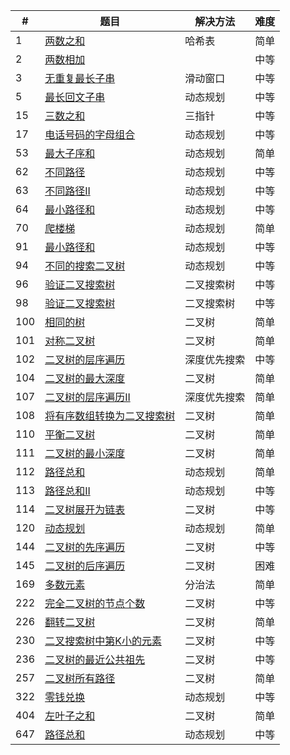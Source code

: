 | # | 题目 | 解决方法 | 难度 |
|---| ----- | -------- | ---------- |
|1|[两数之和](https://github.com/enjoycgr/leetcode/blob/master/1/1.go)|哈希表|简单
|2|[两数相加](https://github.com/enjoycgr/leetcode/blob/master/2/2.go)| |中等
|3|[无重复最长子串](https://github.com/enjoycgr/leetcode/blob/master/3/3.go)|滑动窗口|中等
|5|[最长回文子串](https://github.com/enjoycgr/leetcode/blob/master/5/5.go)|动态规划|中等
|15|[三数之和](https://github.com/enjoycgr/leetcode/blob/master/15/15.go)|三指针|中等
|17|[电话号码的字母组合](https://github.com/enjoycgr/leetcode/blob/master/3/3.go)|动态规划|中等
|53|[最大子序和](https://github.com/enjoycgr/leetcode/blob/master/53/53.go)|动态规划|简单
|62|[不同路径](https://github.com/enjoycgr/leetcode/blob/master/62/62.go)|动态规划|中等
|63|[不同路径II](https://github.com/enjoycgr/leetcode/blob/master/63/63.go)|动态规划|中等
|64|[最小路径和](https://github.com/enjoycgr/leetcode/blob/master/64/64.go)|动态规划|中等
|70|[爬楼梯](https://github.com/enjoycgr/leetcode/blob/master/70/70.go)|动态规划|简单
|91|[最小路径和](https://github.com/enjoycgr/leetcode/blob/master/91/91.go)|动态规划|中等
|94|[不同的搜索二叉树](https://github.com/enjoycgr/leetcode/blob/master/94/94.go)|动态规划|中等
|96|[验证二叉搜索树](https://github.com/enjoycgr/leetcode/blob/master/98/98.go)|二叉搜索树|中等
|98|[验证二叉搜索树](https://github.com/enjoycgr/leetcode/blob/master/98/98.go)|二叉搜索树|中等
|100|[相同的树](https://github.com/enjoycgr/leetcode/blob/master/100/100.go)|二叉树|简单
|101|[对称二叉树](https://github.com/enjoycgr/leetcode/blob/master/101/101.go)|二叉树|简单
|102|[二叉树的层序遍历](https://github.com/enjoycgr/leetcode/blob/master/102/102.go)|深度优先搜索|中等
|104|[二叉树的最大深度](https://github.com/enjoycgr/leetcode/blob/master/104/104.go)|二叉树|简单
|107|[二叉树的层序遍历II](https://github.com/enjoycgr/leetcode/blob/master/107/107.go)|深度优先搜索|简单
|108|[将有序数组转换为二叉搜索树](https://github.com/enjoycgr/leetcode/blob/master/108/108.go)|二叉树|简单
|110|[平衡二叉树](https://github.com/enjoycgr/leetcode/blob/master/110/110.go)|二叉树|简单
|111|[二叉树的最小深度](https://github.com/enjoycgr/leetcode/blob/master/111/111.go)|二叉树|简单
|112|[路径总和](https://github.com/enjoycgr/leetcode/blob/master/112/112.go)|动态规划|简单
|113|[路径总和II](https://github.com/enjoycgr/leetcode/blob/master/113/113.go)|动态规划|中等
|114|[二叉树展开为链表](https://github.com/enjoycgr/leetcode/blob/master/114/114.go)|二叉树|中等
|120|[动态规划](https://github.com/enjoycgr/leetcode/blob/master/120/120.go)|动态规划|简单
|144|[二叉树的先序遍历](https://github.com/enjoycgr/leetcode/blob/master/144/144.go)|二叉树|中等
|145|[二叉树的后序遍历](https://github.com/enjoycgr/leetcode/blob/master/145/145.go)|二叉树|困难
|169|[多数元素](https://github.com/enjoycgr/leetcode/blob/master/169/169.go)|分治法|简单
|222|[完全二叉树的节点个数](https://github.com/enjoycgr/leetcode/blob/master/222/222.go)|二叉树|中等
|226|[翻转二叉树](https://github.com/enjoycgr/leetcode/blob/master/226/226.go)|二叉树|简单
|230|[二叉搜索树中第K小的元素](https://github.com/enjoycgr/leetcode/blob/master/230/230.go)|二叉树|中等
|236|[二叉树的最近公共祖先](https://github.com/enjoycgr/leetcode/blob/master/236/236.go)|二叉树|中等
|257|[二叉树所有路径](https://github.com/enjoycgr/leetcode/blob/master/257/257.go)|二叉树|简单
|322|[零钱兑换](https://github.com/enjoycgr/leetcode/blob/master/322/322.go)|动态规划|中等
|404|[左叶子之和](https://github.com/enjoycgr/leetcode/blob/master/404/404.go)|二叉树|简单
|647|[路径总和](https://github.com/enjoycgr/leetcode/blob/master/647/647.go)|动态规划|中等






